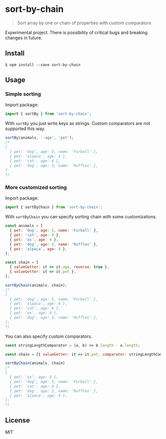 # sort-by-chain

> Sort array by one or chain of properties with custom comparators

Experimental project. There is possibility of critical bugs and breaking changes in future.


## Install

```
$ npm install --save sort-by-chain
```


## Usage

### Simple sorting

Import package:

```js
import { sortBy } from 'sort-by-chain';
```

With `sortBy` you just write keys as strings. Custom comparators are not supported this way.

```js
sortBy(animals, '-age', 'pet');
/*
[
  { pet: 'dog', age: 5, name: 'Furball' },
  { pet: 'alpaca', age: 4 },
  { pet: 'cat', age: 4 },
  { pet: 'dog', age: 3, name: 'Ruffles' },
]
*/
```


### More customized sorting

Import package:

```js
import { sortByChain } from 'sort-by-chain';
```

With `sortByChain` you can specify sorting chain with some customizations.

```js
const animals = [
  { pet: 'dog', age: 5, name: 'Furball' },
  { pet: 'cat', age: 4 },
  { pet: 'ox', age: 4 },
  { pet: 'dog', age: 3, name: 'Ruffles' },
  { pet: 'alpaca', age: 4 },
];

const chain = [
  { valueGetter: it => it.age, reverse: true },
  { valueGetter: it => it.pet },
];

sortByChain(animals, chain);
/*
[
  { pet: 'dog', age: 5, name: 'Furball' },
  { pet: 'alpaca', age: 4 },
  { pet: 'cat', age: 4 },
  { pet: 'ox', age: 4 },
  { pet: 'dog', age: 3, name: 'Ruffles' },
];
*/
```

You can also specify custom comparators.

```js
const stringLengthComparator = (a, b) => b.length - a.length;

const chain = [{ valueGetter: it => it.pet, comparator: stringLengthComparator }];

sortByChain(animals, chain)
/*
[
  { pet: 'ox', age: 4 },
  { pet: 'dog', age: 5, name: 'Furball' },
  { pet: 'cat', age: 4 },
  { pet: 'dog', age: 3, name: 'Ruffles' },
  { pet: 'alpaca', age: 4 },
];
*/
```


## License

MIT
